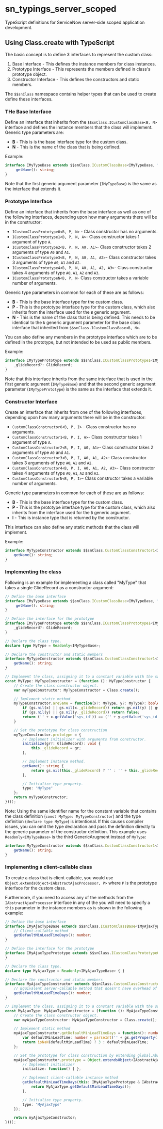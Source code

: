 # sn_typings_server_scoped

TypeScript definitions for ServiceNow server-side scoped application development.

## Using Class.create with TypeScript

The basic concept is to define 3 interfaces to represent the custom class:

1. Base Interface - This defines the instance members for class instances.
2. Prototype Interface - This represents the members defined in class's prototype object.
3. Constructor Interface - This defines the constructors and static members.

The `$$snClass` namespace contains helper types that can be used to create define these interfaces.

### THe Base Interface

Define an interface that inherits from the `$$snClass.ICustomClassBase<B, N>` interface and defines the instance members that the class will implement. Generic type parameters are:

- **B** - This is is the base interface type for the custom class.
- **N** - This is the name of the class that is being defined.

Example:

```TypeScript
interface IMyTypeBase extends $$snClass.ICustomClassBase<IMyTypeBase, "MyType"> {
     getName(): string;
}
```

Note that the first generic argument parameter (`IMyTypeBase`) is the same as the interface that extends it.

### Prototype Interface

Define an interface that inherits from the base interface as well as one of the following interfaces, depending upon how many arguments there will be in the constructor:

- `ICustomClassPrototype0<B, P, N>` - Class constructor has no arguments.
- `ICustomClassPrototype1<B, P, N, A>`- Class constructor takes 1 argument of type `A`.
- `ICustomClassPrototype2<B, P, N, A0, A1>`- Class constructor takes 2 arguments of type `A0` and `A1`.
- `ICustomClassPrototype3<B, P, N, A0, A1, A2>`- Class constructor takes 3 arguments of type `A0`, `A1` and `A2`.
- `ICustomClassPrototype4<B, P, N, A0, A1, A2, A3>`- Class constructor takes 4 arguments of type `A0`, `A1`, `A2` and `A3`.
- `ICustomClassPrototypeN<B, P, N`- Class constructor takes a variable number of arguments.

Generic type parameters in common for each of these are as follows:

- **B** - This is the base interface type for the custom class.
- **P** - This is the prototype interface type for the custom class, which also inherits from the interface used for the `B` generic argument.
- **N** - This is the name of the class that is being defined. This needs to be identical to the `N` generic argument parameter for the base class interface that inherited from `$$snClass.ICustomClassBase<B, N>`.

You can also define any members in the prototype interface which are to be defined in the prototype, but not intended to be used as public members.

Example:

```TypeScript
interface IMyTypePrototype extends $$snClass.ICustomClassPrototype1<IMyTypeBase, IMyTypePrototype, "MyType", (GlideRecord | undefined)>, IMyTypeBase {
    _glideRecord?: GlideRecord;
}
```

Note that this interface inherits from the same interface that is used in the first generic argument (`IMyTypeBase`)
and that the second generic argument parameter (`IMyTypePrototype`) is the same as the interface that extends it.

### Constructor Interface

Create an interface that inherits from one of the following interfaces, depending upon how many arguments there will be in the constructor:

- `CustomClassConstructor0<B, P, I>` - Class constructor has no arguments.
- `CustomClassConstructor1<B, P, I, A>`- Class constructor takes 1 argument of type `A`.
- `CustomClassConstructor2<B, P, I, A0, A1>`- Class constructor takes 2 arguments of type `A0` and `A1`.
- `CustomClassConstructor3<B, P, I, A0, A1, A2>`- Class constructor takes 3 arguments of type `A0`, `A1` and `A2`.
- `CustomClassConstructor4<B, P, I, A0, A1, A2, A3>`- Class constructor takes 4 arguments of type `A0`, `A1`, `A2` and `A3`.
- `CustomClassConstructorN<B, P, I>`- Class constructor takes a variable number of arguments.

Generic type parameters in common for each of these are as follows:

- **B** - This is the base interface type for the custom class.
- **P** - This is the prototype interface type for the custom class, which also inherits from the interface used for the `B` generic argument.
- **I** - This is instance type that is returned by the constructor.

This interface can also define any static methods that the class will implement.

Example:

```TypeScript
interface MyTypeConstructor extends $$snClass.CustomClassConstructor1<IMyTypeBase, IMyTypePrototype, MyType, (GlideRecord | undefined)> {
    getName(): string;
}
```

### Implementing the class

Following is an example for implementing a class called "MyType" that takes a single GlideRecord as a constructor argument:

```TypeScript
// Define the base interface
interface IMyTypeBase extends $$snClass.ICustomClassBase<IMyTypeBase, "MyType"> {
     getName(): string;
}

// Define the interface for the prototype
interface IMyTypePrototype extends $$snClass.ICustomClassPrototype1<IMyTypeBase, IMyTypePrototype, "MyType", (GlideRecord | undefined)>, IMyTypeBase {
    _glideRecord?: GlideRecord;
}

// Declare the class type.
declare type MyType = Readonly<IMyTypeBase>;

// Declare the constructor and static members
interface MyTypeConstructor extends $$snClass.CustomClassConstructor1<IMyTypeBase, IMyTypePrototype, MyType, (GlideRecord | undefined)> {
    getName(): string;
}

// Implement the class, assigning it to a constant variable with the same name as the class being created.
const MyType: MyTypeConstructor = (function (): MyTypeConstructor {
    // Create the class constructor object.
    var myTypeConstructor: MyTypeConstructor = Class.create();

    // Implement static method
    myTypeConstructor.areSame = function(x?: MyType, y?: MyType): boolean {
        if (gs.nil(x) || gs.nil(x._glideRecord)) return gs.nil(y) || gs.nil(y._glideRecord);
        if (gs.nil(y) || gs.nil(y._glideRecord)) return false;
        return ('' + x.getValue('sys_id')) == ('' + y.getValue('sys_id'));
    }

    // Set the prototype for class construction
    myTypeConstructor.prototype = {
        // Implement initializer with arguments from constructor.
        initialize(gr?: GlideRecord): void {
            this._glideRecord = gr;
        },

        // Implement instance method.
        getName(): string {
            return gs.nil(this._glideRecord) ? '' : '' + this._glideRecord.getValue('name');
        },

        // Initialize type property.
        type: "MyType"
    };
    return myTypeConstructor;
})();
```

Note: Using the same identifier name for the constant variable that contains the class definition (`const MyType: MyTypeConstructor`) and the type definition (`declare type MyType`) is intentional. If this causes compiler issues, you can omit the type declaration and pass the definition directly to the generic parameter of the
constructor definition. This example uses `Readonly<IMyTypeBase>` is the third GenericArugment instead of `MyType`:

```TypeScript
interface MyTypeConstructor extends $$snClass.CustomClassConstructor1<IMyTypeBase, IMyTypePrototype, Readonly<IMyTypeBase>, (GlideRecord | undefined)> {
    getName(): string;
}
```

### Implementing a client-callable class

To create a class that is client-callable, you would use `Object.extendsObject<IAbstractAjaxProcessor, P>` where `P` is the prototype interface for the custom class.

Furthermore, if you need to access any of the methods from the `IAbstractAjaxProcessor` interface in any of the you will need to specify a `this` parameter in
the instance members as is shown in the following example:

```TypeScript
// Define the base interface
interface IMyAjaxTypeBase extends $$snClass.ICustomClassBase<IMyAjaxTypeBase, "MyAjaxType"> {
    // Client-callable method
    getDefaultMinLeadTimeDays(): number;
}

// Define the interface for the prototype
interface IMyAjaxTypePrototype extends $$snClass.ICustomClassPrototype0<IMyAjaxTypeBase, IMyAjaxTypePrototype, "MyAjaxType">, IMyAjaxTypeBase {
}

// Declare the class type.
declare type MyAjaxType = Readonly<IMyAjaxTypeBase> { }

// Declare the constructor and static members
interface MyAjaxTypeConstructor extends $$snClass.CustomClassConstructor0<IMyAjaxTypeBase, IMyAjaxTypePrototype, MyAjaxType> {
    // Equivalent server-callable method that doesn't have overhead of an AbstractAjaxProcessor-extended method
    getDefaultMinLeadTimeDays(): number;
}

// Implement the class, assigning it to a constant variable with the same name as the class being created.
const MyAjaxType: MyAjaxTypeConstructor = (function (): MyAjaxTypeConstructor {
    // Create the class constructor object.
    var myAjaxTypeConstructor: MyAjaxTypeConstructor = Class.create();

    // Implement static method
    myAjaxTypeConstructor.getDefaultMinLeadTimeDays = function(): number {
        var defaultMinLeadTime: number = parseInt('' + gs.getProperty('x_44813_my_app.default_min_leadTime_days', ''));
        return isNaN(defaultMinLeadTime) ? 3 : defaultMinLeadTime;
    };

    // Set the prototype for class construction by extending global.AbstractAjaxProcessor
    myAjaxTypeConstructor.prototype = Object.extendsObject<IAbstractAjaxProcessor, IMyAjaxTypePrototype>(global.AbstractAjaxProcessor, {
        // Implement initializer
        initialize: function() { },

        // Implement client-callable instance method
        getDefaultMinLeadTimeDays(this: IMyAjaxTypePrototype & IAbstractAjaxProcessor): number {
            return MyAjaxType.getDefaultMinLeadTimeDays();
        },

        // Initialize type property.
        type: "MyAjaxType"
    });

    return myAjaxTypeConstructor;
})();
```
